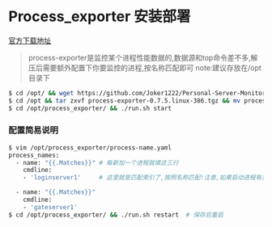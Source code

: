 # Process_exporter 安装部署

[官方下载地址](https://github.com/ncabatoff/process-exporter/releases/download/)

> process-exporter是监控某个进程性能数据的,数据源和top命令差不多,解压后需要额外配置下你要监控的进程,按名称匹配即可 note:建议存放在/opt目录下

~~~bash
$ cd /opt/ && wget https://github.com/Joker1222/Personal-Server-Monitor/raw/master/process_exporter/process-exporter-0.7.5.linux-386.tgz
$ cd /opt && tar zxvf process-exporter-0.7.5.linux-386.tgz && mv process-exporter-0.7.5.linux-386 process_exporter
$ cd /opt/process_exporter/ && ./run.sh start
~~~

### 配置简易说明

~~~bash
$ vim /opt/process_exporter/process-name.yaml
process_names:
  - name: "{{.Matches}}" # 每新加一个进程就填这三行
    cmdline:
    - 'loginserver1'     # 这里就是匹配索引了,按照名称匹配!注意,如果启动进程有重名可能导致监控失败

  - name: "{{.Matches}}"
    cmdline:
    - 'gateserver1'
$ cd /opt/process_exporter/ && ./run.sh restart  # 保存后重启
~~~
